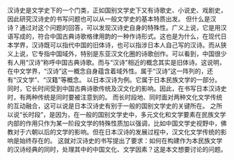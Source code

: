 汉诗史是文学史下的一个门类，正如国别文学史下又有诗歌史、小说史、戏剧史，因此研究汉诗史的书写问题也可以从一般文学史的基本特质出发。
但什么是汉诗？通过对这个问题的回答，可以发现汉诗史自身的特殊性。广义上说，它是用汉语写成的，符合中国古典诗歌格律用韵的一种作诗形式。这也是为什么，在现代日本学界，汉诗既可以指代中国的旧体诗，也可以指涉日本人自己写的汉诗。而从狭义上说，它专指中国域外，特别是东亚汉文化圈的诗歌创作。可以看到，中国很少有人用“汉诗”称呼中国古典诗歌。而与“汉诗”相近的概念其实是旧体诗。这说明，在中文学界，“汉诗”这一概念自身蕴含着域外性。属于“汉诗”这一阵列的，还有“汉文学”、“汉籍”等概念。
以日本汉诗为例。它属于日本民族文学的一部分。同时，它长时间受到中国古典诗歌传统及汉文化的影响。因此，在书写日本汉诗史时，有两种传统是同时要被注意到的。
而长时段地、同时面对两种文化文学传统的互动融合，这可以说是日本汉诗史有别于一般的国别文学史的关键所在。
之所以说“长时段”，是因为，在一般的国别文学史中，多元文化和文学要素在民族文学内部的作用只作为某一阶段文学的特殊性质加以强调，比如中国文学史视野中，佛教对于六朝以后的文学的影响。但在日本汉诗的发展过程中，汉文化文学传统的影响是始终存在的。
这就对汉诗史的书写提出了要求：如何在构建作为本民族文学的汉诗经典的同时，处理其中的中国文化、文学因素？这是本文想要讨论的问题。